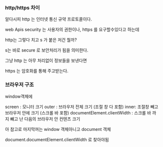 ### http/https 차이

알다시피 http 는 인터넷 통신 규약 프로토콜이다.

web Apis security 는
사용자의 권한이나, https 를 요구할수있다고 하는데

http는 그렇다 치고 s 가 붙은 저건 뭘까?

s는 바로 secure 로 보안처리가 됨을 의미한다.

그냥 http 는 아무 처리없이 정보들을 보낸다면

https 는 암호화를 통해 주고받는다.

### 브라우저 구조

window객체에

screen : 모니터 크기
outer : 브라우저 전체 크기 (조절 창 다 포함)
inner: 조절창 빼고 브라우저 안에 크기 (스크롤 바 포함)
documentElement.clientWidth : 스크롤 바 까지 뺴고 난 다음의 브라우저 안 컨텐츠 크기

아 참고로 마지막꺼는 window 객체아니고 document 객체

document.documentElement.clientWidth 로 찾아야됨
